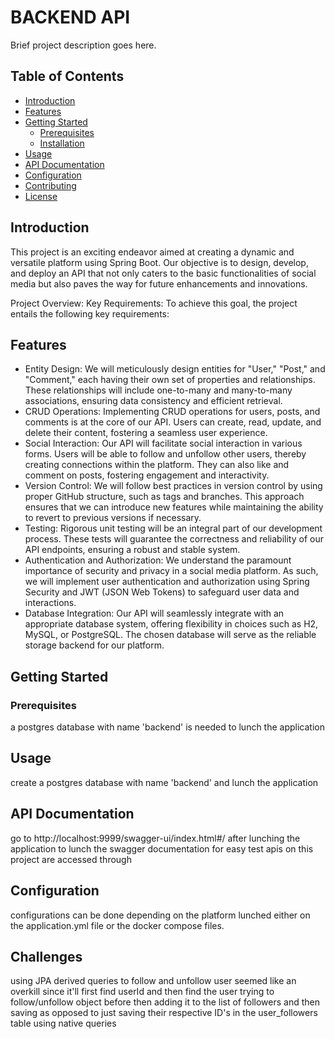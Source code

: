 
# BACKEND API

Brief project description goes here.

## Table of Contents

- [Introduction](#introduction)
- [Features](#features)
- [Getting Started](#getting-started)
    - [Prerequisites](#prerequisites)
    - [Installation](#installation)
- [Usage](#usage)
- [API Documentation](#api-documentation)
- [Configuration](#configuration)
- [Contributing](#contributing)
- [License](#license)

## Introduction

This project is an exciting endeavor aimed at creating a dynamic and versatile platform using Spring Boot. Our objective is to design, develop, and deploy an API that not only caters to the basic functionalities of social media but also paves the way for future enhancements and innovations.

Project Overview:
Key Requirements:
To achieve this goal, the project entails the following key requirements:
## Features

- Entity Design: We will meticulously design entities for "User," "Post," and "Comment," each having their own set of properties and relationships. These relationships will include one-to-many and many-to-many associations, ensuring data consistency and efficient retrieval.
- CRUD Operations: Implementing CRUD operations for users, posts, and comments is at the core of our API. Users can create, read, update, and delete their content, fostering a seamless user experience.
- Social Interaction: Our API will facilitate social interaction in various forms. Users will be able to follow and unfollow other users, thereby creating connections within the platform. They can also like and comment on posts, fostering engagement and interactivity.
- Version Control: We will follow best practices in version control by using proper GitHub structure, such as tags and branches. This approach ensures that we can introduce new features while maintaining the ability to revert to previous versions if necessary.
- Testing: Rigorous unit testing will be an integral part of our development process. These tests will guarantee the correctness and reliability of our API endpoints, ensuring a robust and stable system.
- Authentication and Authorization: We understand the paramount importance of security and privacy in a social media platform. As such, we will implement user authentication and authorization using Spring Security and JWT (JSON Web Tokens) to safeguard user data and interactions.
- Database Integration: Our API will seamlessly integrate with an appropriate database system, offering flexibility in choices such as H2, MySQL, or PostgreSQL. The chosen database will serve as the reliable storage backend for our platform.

## Getting Started


### Prerequisites

a postgres database with name 'backend' is needed to lunch the application

## Usage

create a postgres database with name 'backend' and lunch the application
## API Documentation
go to http://localhost:9999/swagger-ui/index.html#/ after lunching the application to lunch the swagger documentation for easy test
apis on this project are accessed through 
## Configuration

configurations can be done depending on the platform lunched either on the application.yml file or the docker compose files.


## Challenges
using JPA derived queries to follow and unfollow user seemed like an overkill since it'll first find userId and then find the user trying to follow/unfollow object before then adding it to the list of followers and then saving as opposed to just saving their respective ID's in the user_followers table using native queries 


